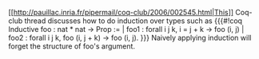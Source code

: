 [[http://pauillac.inria.fr/pipermail/coq-club/2006/002545.html|This]] Coq-club thread discusses how to do induction over types such as
{{{#!coq
  Inductive foo : nat * nat -> Prop :=
  | foo1 : forall i j k, i = j + k -> foo (i, j)
  | foo2 : forall i j k, foo (i, j + k) -> foo (i, j).
}}}
Naively applying induction will forget the structure of foo's argument.
